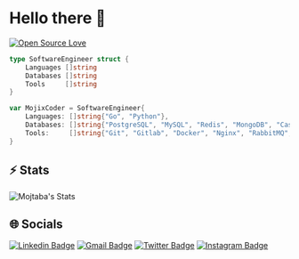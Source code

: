 # Hello there 👋

[![Open Source Love](https://badges.frapsoft.com/os/v1/open-source.svg?v=102)](https://github.com/ellerbrock/open-source-badge/)


```go
type SoftwareEngineer struct {
    Languages []string
    Databases []string
    Tools     []string
}

var MojixCoder = SoftwareEngineer{
    Languages: []string{"Go", "Python"},
    Databases: []string{"PostgreSQL", "MySQL", "Redis", "MongoDB", "Cassandra"},
    Tools:     []string{"Git", "Gitlab", "Docker", "Nginx", "RabbitMQ", "Nats", "Prometheus", "Kubernetes"},
}
```


## ⚡ Stats

![Mojtaba's Stats](https://github-readme-stats-ruby-one.vercel.app/api?username=mojixcoder&show_icons=true&theme=radical&include_all_commits=true&hide_rank=false)

## 🌐 Socials

[![Linkedin Badge](https://img.shields.io/badge/-mojixcoder-blue?style=flat-square&logo=Linkedin&logoColor=white&link=https://www.linkedin.com/in/mojtaba-arezoomand-163710204/)](https://www.linkedin.com/in/mojtaba-arezoomand-163710204/)
[![Gmail Badge](https://img.shields.io/badge/-mojixcoder@gmail.com-c14438?style=flat-square&logo=Gmail&logoColor=white&link=mailto:mojixcoder@gmail.com)](mailto:mojixcoder@gmail.com)
[![Twitter Badge](https://img.shields.io/badge/-mojixcoder-blue?style=flat-square&logo=twitter&logoColor=white&link=https://twitter.com/MojixCoder)](https://twitter.com/MojtabaAr99)
[![Instagram Badge](https://img.shields.io/badge/-mojixcoder-purple?style=flat-square&logo=instagram&logoColor=white&link=https://www.instagram.com/mojtaba_arezoumand/)](https://www.instagram.com/mojtaba_arezoumand/)
